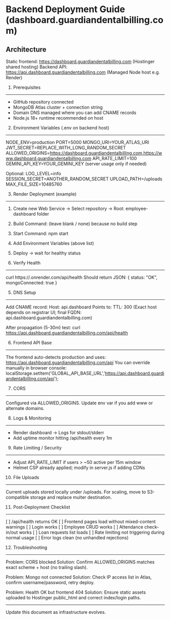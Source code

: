 Backend Deployment Guide (dashboard.guardiandentalbilling.com)
=============================================================

Architecture
------------
Static frontend: https://dashboard.guardiandentalbilling.com (Hostinger shared hosting)
Backend API: https://api.dashboard.guardiandentalbilling.com (Managed Node host e.g. Render)

1. Prerequisites
-----------------
* GitHub repository connected
* MongoDB Atlas cluster + connection string
* Domain DNS managed where you can add CNAME records
* Node.js 18+ runtime recommended on host

2. Environment Variables (.env on backend host)
-----------------------------------------------
NODE_ENV=production
PORT=5000
MONGO_URI=YOUR_ATLAS_URI
JWT_SECRET=REPLACE_WITH_LONG_RANDOM_SECRET
ALLOWED_ORIGINS=https://dashboard.guardiandentalbilling.com,https://www.dashboard.guardiandentalbilling.com
API_RATE_LIMIT=100
GEMINI_API_KEY=YOUR_GEMINI_KEY (server usage only if needed)

Optional:
LOG_LEVEL=info
SESSION_SECRET=ANOTHER_RANDOM_SECRET
UPLOAD_PATH=/uploads
MAX_FILE_SIZE=10485760

3. Render Deployment (example)
------------------------------
1. Create new Web Service -> Select repository -> Root: employee-dashboard folder
2. Build Command: (leave blank / none) because no build step
3. Start Command: npm start
4. Add Environment Variables (above list)
5. Deploy -> wait for healthy status

4. Verify Health
----------------
curl https://<render-service>.onrender.com/api/health
Should return JSON: { status: "OK", mongoConnected: true }

5. DNS Setup
------------
Add CNAME record:
Host: api.dashboard  Points to: <render-service-hostname>  TTL: 300
(Exact host depends on registrar UI; final FQDN: api.dashboard.guardiandentalbilling.com)

After propagation (5-30m) test:
curl https://api.dashboard.guardiandentalbilling.com/api/health

6. Frontend API Base
--------------------
The frontend auto-detects production and uses:
https://api.dashboard.guardiandentalbilling.com/api
You can override manually in browser console:
localStorage.setItem('GLOBAL_API_BASE_URL','https://api.dashboard.guardiandentalbilling.com/api');

7. CORS
-------
Configured via ALLOWED_ORIGINS. Update env var if you add www or alternate domains.

8. Logs & Monitoring
--------------------
* Render dashboard -> Logs for stdout/stderr
* Add uptime monitor hitting /api/health every 1m

9. Rate Limiting / Security
---------------------------
* Adjust API_RATE_LIMIT if users > ~50 active per 15m window
* Helmet CSP already applied; modify in server.js if adding CDNs

10. File Uploads
----------------
Current uploads stored locally under /uploads. For scaling, move to S3-compatible storage and replace multer destination.

11. Post-Deployment Checklist
-----------------------------
[ ] /api/health returns OK
[ ] Frontend pages load without mixed-content warnings
[ ] Login works
[ ] Employee CRUD works
[ ] Attendance check-in/out works
[ ] Loan requests list loads
[ ] Rate limiting not triggering during normal usage
[ ] Error logs clean (no unhandled rejections)

12. Troubleshooting
-------------------
Problem: CORS blocked
Solution: Confirm ALLOWED_ORIGINS matches exact scheme + host (no trailing slash).

Problem: Mongo not connected
Solution: Check IP access list in Atlas, confirm username/password, retry deploy.

Problem: Health OK but frontend 404
Solution: Ensure static assets uploaded to Hostinger public_html and correct index/login paths.

---
Update this document as infrastructure evolves.
